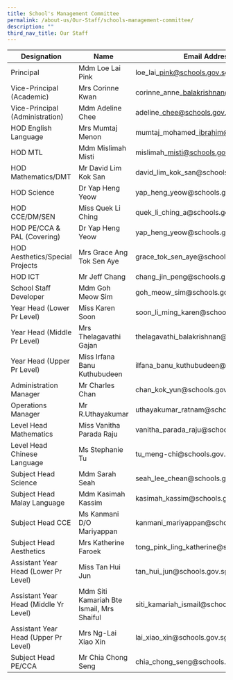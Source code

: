 ```yaml
---
title: School's Management Committee
permalink: /about-us/Our-Staff/schools-management-committee/
description: ""
third_nav_title: Our Staff
---
```

| Designation | Name | Email Address |
| -------- | -------- | -------- |
| Principal     | Mdm Loe Lai Pink| loe\_lai\_pink@schools.gov.sg     |
| Vice-Principal (Academic) | Mrs Corinne Kwan | corinne\_anne\_balakrishnan@schools.gov.sg |
|Vice-Principal (Administration)|Mdm Adeline Chee|adeline\_chee@schools.gov.sg|
|HOD English Language|Mrs Mumtaj Menon|mumtaj\_mohamed\_ibrahim@schools.gov.sg
|HOD MTL|Mdm Mislimah Misti|mislimah\_misti@schools.gov.sg|
|HOD Mathematics/DMT|Mr David Lim Kok San|david\_lim\_kok\_san\@schools.gov.sg
|HOD Science|Dr Yap Heng Yeow|yap_heng_yeow\@schools.gov.sg|
|HOD CCE/DM/SEN|Miss Quek Li Ching|quek_li_ching_a\@schools.gov.sg|
|HOD PE/CCA & PAL (Covering)|Dr Yap Heng Yeow|yap_heng_yeow\@schools.gov.sg|
|HOD Aesthetics/Special Projects|Mrs Grace Ang Tok Sen Aye|grace\_tok\_sen\_aye\@schools.gov.sg|
|HOD ICT|Mr Jeff Chang|chang\_jin\_peng\@schools.gov.sg|
|School Staff Developer|Mdm Goh Meow Sim|goh\_meow\_sim\@schools.gov.sg|
|Year Head (Lower Pr Level)|Miss Karen Soon|soon\_li\_ming\_karen\@schools.gov.sg|
|Year Head (Middle Pr Level)|Mrs Thelagavathi Gajan|thelagavathi\_balakrishnan\@schools.gov.sg|
|Year Head (Upper Pr Level)|Miss Irfana Banu Kuthubudeen|ilfana\_banu\_kuthubudeen\@schools.gov.sg|
|Administration Manager|Mr Charles Chan|chan\_kok\_yun\@schools.gov.sg|
|Operations Manager|Mr R.Uthayakumar|uthayakumar\_ratnam\@schools.gov.sg|
|Level Head Mathematics|Miss Vanitha Parada Raju|vanitha\_parada\_raju\@schools.gov.sg|
|Level Head Chinese Language|Ms Stephanie Tu|tu\_meng-chi\@schools.gov.sg|
|Subject Head Science|Mdm Sarah Seah|seah\_lee\_chean\@schools.gov.sg|
|Subject Head Malay Language|Mdm Kasimah Kassim|kasimah\_kassim\@schools.gov.sg|
|Subject Head CCE|Ms Kanmani D/O Mariyappan|kanmani\_mariyappan\@schools.gov.sg|
|Subject Head Aesthetics|Mrs Katherine Faroek|tong\_pink\_ling\_katherine\@schools.gov.sg|
|Assistant Year Head (Lower Pr Level)|Miss Tan Hui Jun|tan\_hui\_jun\@schools.gov.sg|
|Assistant Year Head (Middle Yr Level)|Mdm Siti Kamariah Bte Ismail, Mrs Shaiful|siti\_kamariah\_ismail\@schools.gov.sg|
|Assistant Year Head (Upper Pr Level)|Mrs Ng-Lai Xiao Xin|lai\_xiao\_xin\@schools.gov.sg|
|Subject Head PE/CCA|Mr Chia Chong Seng|chia\_chong\_seng\@schools.gov.sg|
